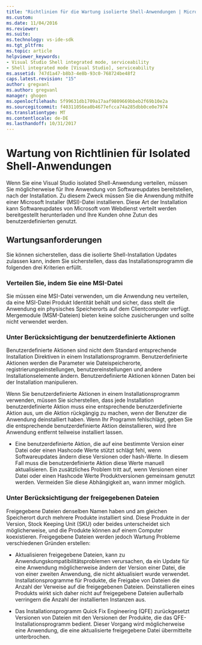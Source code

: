 ```yaml
---
title: "Richtlinien für die Wartung isolierte Shell-Anwendungen | Microsoft Docs"
ms.custom: 
ms.date: 11/04/2016
ms.reviewer: 
ms.suite: 
ms.technology: vs-ide-sdk
ms.tgt_pltfrm: 
ms.topic: article
helpviewer_keywords:
- Visual Studio Shell integrated mode, serviceability
- Shell integrated mode [Visual Studio], serviceability
ms.assetid: 747d1a47-b8b3-4e8b-93c0-768724be48f2
caps.latest.revision: "15"
author: gregvanl
ms.author: gregvanl
manager: ghogen
ms.openlocfilehash: 5f99631db1709a17aaf9809669bbeb2f69b10e2a
ms.sourcegitcommit: f40311056ea0b4677efcca74a285dbb0ce0e7974
ms.translationtype: MT
ms.contentlocale: de-DE
ms.lasthandoff: 10/31/2017
---
```

# <a name="servicing-guidelines-for-isolated-shell-applications"></a>Wartung von Richtlinien für Isolated Shell-Anwendungen
Wenn Sie eine Visual Studio isolated Shell-Anwendung verteilen, müssen Sie möglicherweise für Ihre Anwendung von Softwareupdates bereitstellen, nach der Installation. Zu diesem Zweck müssen Sie die Anwendung mithilfe einer Microsoft Installer (MSI)-Datei installieren. Diese Art der Installation kann Softwareupdates von Microsoft vom Webdienst verteilt werden bereitgestellt herunterladen und Ihre Kunden ohne Zutun des benutzerdefinierten genutzt.  
  
## <a name="servicing-requirements"></a>Wartungsanforderungen  
 Sie können sicherstellen, dass die isolierte Shell-Installation Updates zulassen kann, indem Sie sicherstellen, dass das Installationsprogramm die folgenden drei Kriterien erfüllt.  
  
### <a name="redistribute-by-using-an-msi"></a>Verteilen Sie, indem Sie eine MSI-Datei  
 Sie müssen eine MSI-Datei verwenden, um die Anwendung neu verteilen, da eine MSI-Datei Produkt Identität behält und sicher, dass stellt die Anwendung ein physisches Speicherorts auf dem Clientcomputer verfügt. Mergemodule (MSM-Dateien) bieten keine solche zusicherungen und sollte nicht verwendet werden.  
  
### <a name="accounting-for-custom-actions"></a>Unter Berücksichtigung der benutzerdefinierte Aktionen  
 Benutzerdefinierte Aktionen sind nicht dem Standard entsprechende Installation Direktiven in einem Installationsprogramm. Benutzerdefinierte Aktionen werden die Parameter wie Dateispeicherorte, registrierungseinstellungen, benutzereinstellungen und andere Installationselemente ändern. Benutzerdefinierte Aktionen können Daten bei der Installation manipulieren.  
  
 Wenn Sie benutzerdefinierte Aktionen in einem Installationsprogramm verwenden, müssen Sie sicherstellen, dass jede Installation benutzerdefinierte Aktion muss eine entsprechende benutzerdefinierte Aktion aus, um die Aktion rückgängig zu machen, wenn der Benutzer die Anwendung deinstalliert haben. Wenn Ihr Programm fehlschlägt, geben Sie die entsprechende benutzerdefinierte Aktion deinstallieren, wird Ihre Anwendung entfernt teilweise installiert lassen.  
  
-   Eine benutzerdefinierte Aktion, die auf eine bestimmte Version einer Datei oder einen Hashcode Werte stützt schlägt fehl, wenn Softwareupdates ändern diese Versionen oder hash-Werte. In diesem Fall muss die benutzerdefinierte Aktion diese Werte manuell aktualisieren. Ein zusätzliches Problem tritt auf, wenn Versionen einer Datei oder einen Hashcode Werte Produktversionen gemeinsam genutzt werden. Vermeiden Sie diese Abhängigkeit an, wann immer möglich.  
  
### <a name="accounting-for-shared-files"></a>Unter Berücksichtigung der freigegebenen Dateien  
 Freigegebene Dateien denselben Namen haben und am gleichen Speicherort durch mehrere Produkte installiert sind. Diese Produkte in der Version, Stock Keeping Unit (SKU) oder beides unterscheidet sich möglicherweise, und die Produkte können auf einem Computer koexistieren. Freigegebene Dateien werden jedoch Wartung Probleme verschiedenen Gründen erstellen:  
  
-   Aktualisieren freigegebene Dateien, kann zu Anwendungskompatibilitätsproblemen verursachen, da ein Update für eine Anwendung möglicherweise ändern der Version einer Datei, die von einer zweiten Anwendung, die nicht aktualisiert wurde verwendet. Installationsprogramme für Produkte, die Freigabe von Dateien die Anzahl der Verweise auf die freigegebenen Dateien. Deinstallieren eines Produkts wirkt sich daher nicht auf freigegebene Dateien außerhalb verringern die Anzahl der installierten Instanzen aus.  
  
-   Das Installationsprogramm Quick Fix Engineering (QFE) zurückgesetzt Versionen von Dateien mit den Versionen der Produkte, die das QFE-Installationsprogramm bedient. Dieser Vorgang wird möglicherweise eine Anwendung, die eine aktualisierte freigegebene Datei übermittelte unterbrochen.